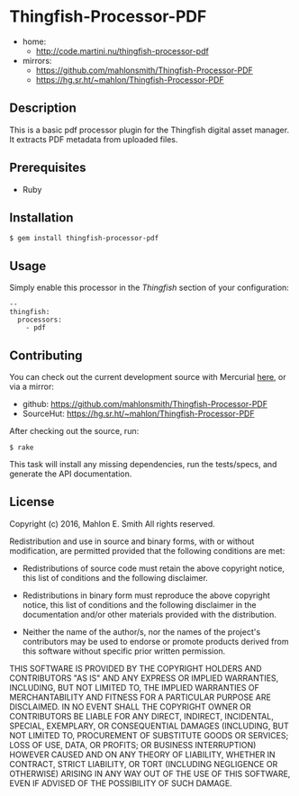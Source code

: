 # Thingfish-Processor-PDF

 * home:
   * http://code.martini.nu/thingfish-processor-pdf
 * mirrors:
   * https://github.com/mahlonsmith/Thingfish-Processor-PDF
   * https://hg.sr.ht/~mahlon/Thingfish-Processor-PDF


## Description

This is a basic pdf processor plugin for the Thingfish digital asset
manager.  It extracts PDF metadata from uploaded files.


## Prerequisites

* Ruby


## Installation

    $ gem install thingfish-processor-pdf


##  Usage

Simply enable this processor in the *Thingfish* section of your configuration:

    --
    thingfish:
      processors:
        - pdf


## Contributing

You can check out the current development source with Mercurial
[here](http://code.martini.nu/thingfish-processor-pdf]), or via a mirror:

 * github: https://github.com/mahlonsmith/Thingfish-Processor-PDF
 * SourceHut: https://hg.sr.ht/~mahlon/Thingfish-Processor-PDF

After checking out the source, run:

    $ rake

This task will install any missing dependencies, run the tests/specs,
and generate the API documentation.


## License

Copyright (c) 2016, Mahlon E. Smith
All rights reserved.

Redistribution and use in source and binary forms, with or without
modification, are permitted provided that the following conditions are met:

* Redistributions of source code must retain the above copyright notice,
  this list of conditions and the following disclaimer.

* Redistributions in binary form must reproduce the above copyright notice,
  this list of conditions and the following disclaimer in the documentation
  and/or other materials provided with the distribution.

* Neither the name of the author/s, nor the names of the project's
  contributors may be used to endorse or promote products derived from this
  software without specific prior written permission.

THIS SOFTWARE IS PROVIDED BY THE COPYRIGHT HOLDERS AND CONTRIBUTORS "AS IS"
AND ANY EXPRESS OR IMPLIED WARRANTIES, INCLUDING, BUT NOT LIMITED TO, THE
IMPLIED WARRANTIES OF MERCHANTABILITY AND FITNESS FOR A PARTICULAR PURPOSE ARE
DISCLAIMED. IN NO EVENT SHALL THE COPYRIGHT OWNER OR CONTRIBUTORS BE LIABLE
FOR ANY DIRECT, INDIRECT, INCIDENTAL, SPECIAL, EXEMPLARY, OR CONSEQUENTIAL
DAMAGES (INCLUDING, BUT NOT LIMITED TO, PROCUREMENT OF SUBSTITUTE GOODS OR
SERVICES; LOSS OF USE, DATA, OR PROFITS; OR BUSINESS INTERRUPTION) HOWEVER
CAUSED AND ON ANY THEORY OF LIABILITY, WHETHER IN CONTRACT, STRICT LIABILITY,
OR TORT (INCLUDING NEGLIGENCE OR OTHERWISE) ARISING IN ANY WAY OUT OF THE USE
OF THIS SOFTWARE, EVEN IF ADVISED OF THE POSSIBILITY OF SUCH DAMAGE.


